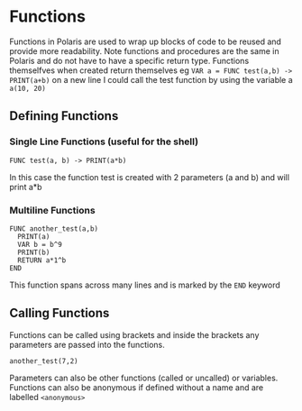 # Functions

Functions in Polaris are used to wrap up blocks of code to be reused and provide more readability. Note functions and procedures are the same in Polaris and do not have to have a specific return type. Functions themselfves when created return themselves eg `VAR a = FUNC test(a,b) -> PRINT(a+b)` on a new line I could call the test function by using the variable a `a(10, 20)`

## Defining Functions
### Single Line Functions (useful for the shell)
```
FUNC test(a, b) -> PRINT(a*b)
```
In this case the function test is created with 2 parameters (a and b) and will print a*b
### Multiline Functions
```
FUNC another_test(a,b)
  PRINT(a)
  VAR b = b^9
  PRINT(b)
  RETURN a*1^b
END
```
This function spans across many lines and is marked by the `END` keyword

## Calling Functions

Functions can be called using brackets and inside the brackets any parameters are passed into the functions.
```
another_test(7,2)
```
Parameters can also be other functions (called or uncalled) or variables. Functions can also be anonymous if defined without a name and are labelled `<anonymous>` 
